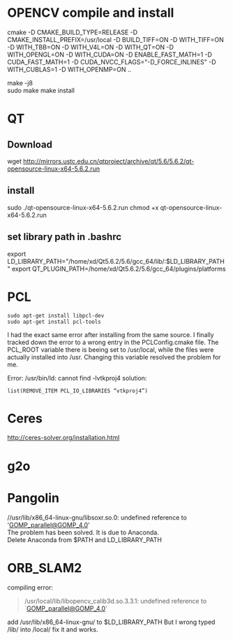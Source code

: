 # OPENCV  compile and install
cmake   -D CMAKE_BUILD_TYPE=RELEASE   -D CMAKE_INSTALL_PREFIX=/usr/local  -D BUILD_TIFF=ON  -D WITH_TIFF=ON  -D WITH_TBB=ON   -D WITH_V4L=ON   -D WITH_QT=ON   -D WITH_OPENGL=ON   -D WITH_CUDA=ON   -D ENABLE_FAST_MATH=1   -D CUDA_FAST_MATH=1   -D CUDA_NVCC_FLAGS="-D_FORCE_INLINES"   -D WITH_CUBLAS=1 -D WITH_OPENMP=ON ..

make -j8  
sudo make make install  

# QT
## Download
wget http://mirrors.ustc.edu.cn/qtproject/archive/qt/5.6/5.6.2/qt-opensource-linux-x64-5.6.2.run
## install
sudo ./qt-opensource-linux-x64-5.6.2.run
chmod +x qt-opensource-linux-x64-5.6.2.run
## set library path in .bashrc
export LD_LIBRARY_PATH="/home/xd/Qt5.6.2/5.6/gcc_64/lib/:$LD_LIBRARY_PATH"
export QT_PLUGIN_PATH=/home/xd/Qt5.6.2/5.6/gcc_64/plugins/platforms

# PCL
```
sudo apt-get install libpcl-dev
sudo apt-get install pcl-tools
```
I had the exact same error after installing from the same source. I finally tracked down the error to a wrong entry in the PCLConfig.cmake file. The PCL_ROOT variable there is beeing set to /usr/local, while the files were actually installed into /usr. Changing this variable resolved the problem for me.

Error: /usr/bin/ld: cannot find -lvtkproj4
solution:
```
list(REMOVE_ITEM PCL_IO_LIBRARIES “vtkproj4”)
```

# Ceres
http://ceres-solver.org/installation.html

# g2o

# Pangolin
//usr/lib/x86_64-linux-gnu/libsoxr.so.0: undefined reference to 'GOMP_parallel@GOMP_4.0'  
The problem has been solved. It is due to Anaconda.  
Delete Anaconda from $PATH and LD_LIBRARY_PATH

# ORB_SLAM2
compiling error:
> /usr/local/lib/libopencv_calib3d.so.3.3.1: undefined reference to `GOMP_parallel@GOMP_4.0'

add /usr/lib/x86_64-linux-gnu/ to $LD_LIBRARY_PATH
But I wrong typed /lib/ into /local/
fix it and works.
